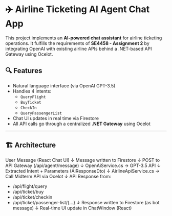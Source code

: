 # ✈️ Airline Ticketing AI Agent Chat App

This project implements an **AI-powered chat assistant** for airline ticketing operations. It fulfills the requirements of **SE4458 - Assignment 2** by integrating OpenAI with existing airline APIs behind a .NET-based API Gateway using Ocelot.

## 🔍 Features

- Natural language interface (via OpenAI GPT-3.5)
- Handles 4 intents:
  - `QueryFlight`
  - `BuyTicket`
  - `CheckIn`
  - `QueryPassengerList`
- Chat UI updates in real time via Firestore
- All API calls go through a centralized **.NET Gateway** using Ocelot

---

## 🏗️ Architecture

User Message (React Chat UI)
        ↓
 Message written to Firestore
        ↓
POST to API Gateway (/api/agent/message)
        ↓
OpenAiService.cs → GPT-3.5 API
        ↓
Extracted Intent + Parameters (AiResponseDto)
        ↓
AirlineApiService.cs → Call Midterm API via Ocelot
        ↓
API Response from:
  - /api/flight/query
  - /api/ticket/buy
  - /api/ticket/checkin
  - /api/ticket/passenger-list/{...}
        ↓
Response written to Firestore (as bot message)
        ↓
Real-time UI update in ChatWindow (React)
